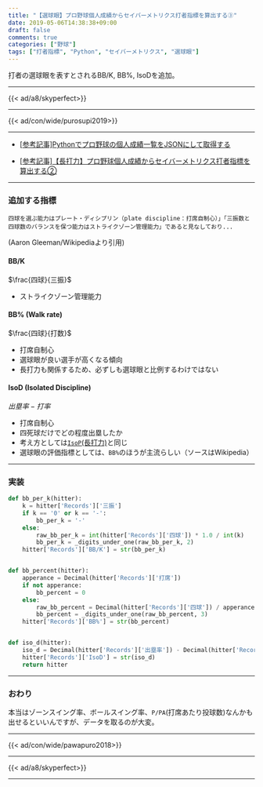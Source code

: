 ```yaml
---
title: "【選球眼】プロ野球個人成績からセイバーメトリクス打者指標を算出する③"
date: 2019-05-06T14:38:38+09:00
draft: false
comments: true
categories: ["野球"]
tags: ["打者指標", "Python", "セイバーメトリクス", "選球眼"]
---
```


打者の選球眼を表すとされるBB/K, BB%, IsoDを追加。

<!--more-->

---

{{< ad/a8/skyperfect>}}

---

{{< ad/con/wide/purosupi2019>}}

---

- [[参考記事]Pythonでプロ野球の個人成績一覧をJSONにして取得する](https://www.ted027.com/post/python-personal-records)

- [[参考記事]【長打力】プロ野球個人成績からセイバーメトリクス打者指標を算出する②](https://www.ted027.com/post/sabr-3)

---

### 追加する指標

`四球を選ぶ能力はプレート・ディシプリン（plate discipline：打席自制心）」「三振数と四球数のバランスを保つ能力はストライクゾーン管理能力」であると見なしており...`

(Aaron Gleeman/Wikipediaより引用)

#### BB/K

$\frac{四球}{三振}$

- ストライクゾーン管理能力

#### BB% (Walk rate)

$\frac{四球}{打数}$

- 打席自制心
- 選球眼が良い選手が高くなる傾向
- 長打力も関係するため、必ずしも選球眼と比例するわけではない

#### IsoD (Isolated Discipline)

$出塁率 - 打率$

- 打席自制心
- 四死球だけでどの程度出塁したか
- 考え方としては[`IsoP`(長打力)](https://www.ted027.com/post/sabr-3)と同じ
- 選球眼の評価指標としては、`BB%`のほうが主流らしい（ソースはWikipedia）

---

### 実装

```py:sabr.py
def bb_per_k(hitter):
    k = hitter['Records']['三振']
    if k == '0' or k == '-':
        bb_per_k = '-'
    else:
        raw_bb_per_k = int(hitter['Records']['四球']) * 1.0 / int(k)
        bb_per_k = _digits_under_one(raw_bb_per_k, 2)
    hitter['Records']['BB/K'] = str(bb_per_k)


def bb_percent(hitter):
    apperance = Decimal(hitter['Records']['打席'])
    if not apperance:
        bb_percent = 0
    else:
        raw_bb_percent = Decimal(hitter['Records']['四球']) / apperance
        bb_percent = _digits_under_one(raw_bb_percent, 3)
    hitter['Records']['BB%'] = str(bb_percent)


def iso_d(hitter):
    iso_d = Decimal(hitter['Records']['出塁率']) - Decimal(hitter['Records']['打率'])
    hitter['Records']['IsoD'] = str(iso_d)
    return hitter
```

---

### おわり

本当はゾーンスイング率、ボールスイング率、`P/PA`(打席あたり投球数)なんかも出せるといいんですが、データを取るのが大変。

---

{{< ad/con/wide/pawapuro2018>}}

---

{{< ad/a8/skyperfect>}}

---
